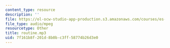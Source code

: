 ```yaml
---
content_type: resource
description: ''
file: https://ol-ocw-studio-app-production.s3.amazonaws.com/courses/es-s41-speak-italian-with-your-mouth-full-spring-2012/7f161b8f201d8b0bc3ff58774b26d3e0_routine.mp3
file_type: audio/mpeg
resourcetype: Other
title: routine.mp3
uid: 7f161b8f-201d-8b0b-c3ff-58774b26d3e0
---
```

